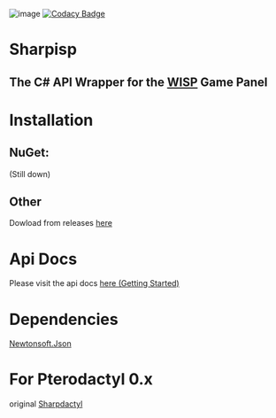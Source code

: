 ![image](https://cdn.discordapp.com/attachments/515033167850373122/610725914271285250/pterodactyl_logo_transparent.png)
[![Codacy Badge](https://app.codacy.com/project/badge/Grade/d8785570414d40bbab5dc4670a04d930)](https://www.codacy.com/gh/krenny/Sharpisp/dashboard?utm_source=github.com&amp;utm_medium=referral&amp;utm_content=krenny/Sharpisp&amp;utm_campaign=Badge_Grade)
# Sharpisp
## The C# API Wrapper for the [WISP](https://wisp.gg) Game Panel

# Installation
## NuGet:
(Still down)
## Other
Dowload from releases [here](https://github.com/KadePcGames/Sharpdactyl/releases/latest)

# Api Docs
Please visit the api docs [here (Getting Started)](https://github.com/KadePcGames/Sharpdactyl/blob/master/API%20Docs/Getting%20started.md)

# Dependencies
[Newtonsoft.Json](https://github.com/JamesNK/Newtonsoft.Json)

# For Pterodactyl 0.x
original [Sharpdactyl](https://github.com/KadeDev/Sharpdactyl)
